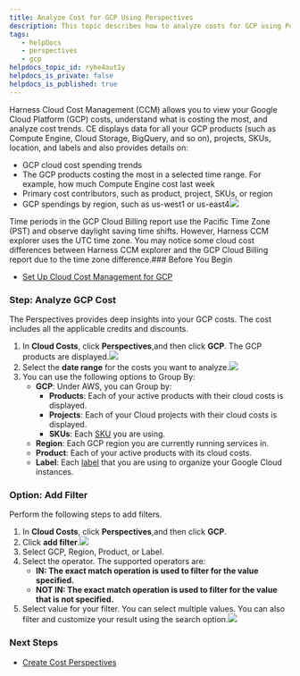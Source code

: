 ```yaml
---
title: Analyze Cost for GCP ​Using Perspectives
description: This topic describes how to analyze costs for GCP using Perspectives.
tags: 
   - helpDocs
   - perspectives
   - gcp
helpdocs_topic_id: ryhe4aut1y
helpdocs_is_private: false
helpdocs_is_published: true
---
```


Harness Cloud Cost Management (CCM) allows you to view your Google Cloud Platform (GCP) costs, understand what is costing the most, and analyze cost trends. CE displays data for all your GCP products (such as Compute Engine, Cloud Storage, BigQuery, and so on), projects, SKUs, location, and labels and also provides details on:

* GCP cloud cost spending trends
* The GCP products costing the most in a selected time range. For example, how much Compute Engine cost last week
* Primary cost contributors, such as product, project, SKUs, or region
* GCP spendings by region, such as us-west1 or us-east4![](https://files.helpdocs.io/i5nl071jo5/articles/ryhe4aut1y/1628002773158/screenshot-2021-08-03-at-8-29-10-pm.png)

Time periods in the GCP Cloud Billing report use the Pacific Time Zone (PST) and observe daylight saving time shifts. However, Harness CCM explorer uses the UTC time zone. You may notice some cloud cost differences between Harness CCM explorer and the GCP Cloud Billing report due to the time zone difference.### Before You Begin

* [Set Up Cloud Cost Management for GCP](../set-up-cloud-cost-management/set-up-cost-visibility-for-gcp.md)

### Step: Analyze GCP Cost

The Perspectives provides deep insights into your GCP costs. The cost includes all the applicable credits and discounts.

1. In **Cloud Costs**, click **Perspectives**,and then click **GCP**. The GCP products are displayed.![](https://files.helpdocs.io/i5nl071jo5/articles/ryhe4aut1y/1628002870176/screenshot-2021-08-03-at-8-30-51-pm.png)
2. Select the **date range** for the costs you want to analyze.![](https://files.helpdocs.io/i5nl071jo5/articles/ryhe4aut1y/1628003030686/screenshot-2021-08-03-at-8-33-30-pm.png)
3. You can use the following options to Group By:
	* **GCP**: Under AWS, you can Group by:
		+ **Products**: Each of your active products with their cloud costs is displayed.
		+ **Projects**: Each of your Cloud projects with their cloud costs is displayed.
		+ **SKUs**: Each [SKU](https://cloud.google.com/skus) you are using.
	* **Region**: Each GCP region you are currently running services in.
	* **Product**: Each of your active products with its cloud costs.
	* **Label**: Each [label](https://cloud.google.com/resource-manager/docs/creating-managing-labels) that you are using to organize your Google Cloud instances.

### Option: Add Filter

Perform the following steps to add filters.

1. In **Cloud Costs**, click **Perspectives**,and then click **GCP**.
2. Click **add filter**.![](https://files.helpdocs.io/i5nl071jo5/articles/ryhe4aut1y/1628003311712/screenshot-2021-08-03-at-8-36-28-pm.png)
3. Select GCP, Region, Product, or Label.
4. Select the operator. The supported operators are:
	* **IN: The exact match operation is used to filter for the value specified.**
	* **NOT IN: The exact match operation is used to filter for the value that is not specified.**
5. Select value for your filter. You can select multiple values. You can also filter and customize your result using the search option.![](https://files.helpdocs.io/i5nl071jo5/articles/ryhe4aut1y/1628003383249/screenshot-2021-08-03-at-8-39-19-pm.png)

### Next Steps

* [Create Cost Perspectives](../ccm-perspectives/create-cost-perspectives.md)

